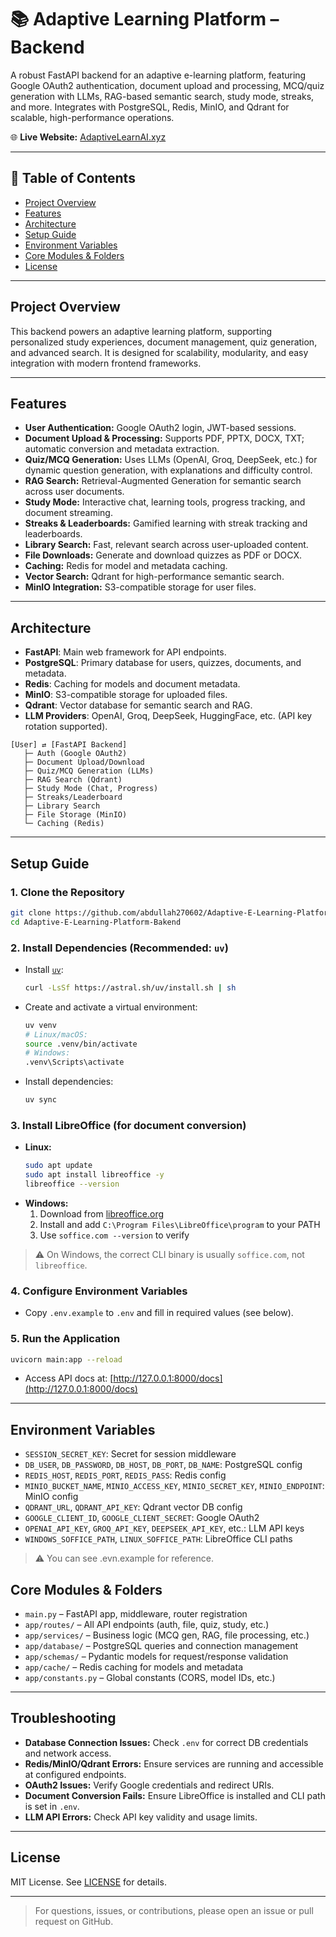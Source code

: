 
# 📚 Adaptive Learning Platform – Backend

A robust FastAPI backend for an adaptive e-learning platform, featuring Google OAuth2 authentication, document upload and processing, MCQ/quiz generation with LLMs, RAG-based semantic search, study mode, streaks, and more. Integrates with PostgreSQL, Redis, MinIO, and Qdrant for scalable, high-performance operations.

🌐 **Live Website:** [AdaptiveLearnAI.xyz](https://adaptivelearnai.xyz)

---

## 📑 Table of Contents

- [Project Overview](#project-overview)
- [Features](#features)
- [Architecture](#architecture)
- [Setup Guide](#setup-guide)
- [Environment Variables](#environment-variables)
- [Core Modules & Folders](#core-modules--folders)
- [License](#license)

---

## Project Overview

This backend powers an adaptive learning platform, supporting personalized study experiences, document management, quiz generation, and advanced search. It is designed for scalability, modularity, and easy integration with modern frontend frameworks.

---

## Features

- **User Authentication:** Google OAuth2 login, JWT-based sessions.
- **Document Upload & Processing:** Supports PDF, PPTX, DOCX, TXT; automatic conversion and metadata extraction.
- **Quiz/MCQ Generation:** Uses LLMs (OpenAI, Groq, DeepSeek, etc.) for dynamic question generation, with explanations and difficulty control.
- **RAG Search:** Retrieval-Augmented Generation for semantic search across user documents.
- **Study Mode:** Interactive chat, learning tools, progress tracking, and document streaming.
- **Streaks & Leaderboards:** Gamified learning with streak tracking and leaderboards.
- **Library Search:** Fast, relevant search across user-uploaded content.
- **File Downloads:** Generate and download quizzes as PDF or DOCX.
- **Caching:** Redis for model and metadata caching.
- **Vector Search:** Qdrant for high-performance semantic search.
- **MinIO Integration:** S3-compatible storage for user files.

---

## Architecture

- **FastAPI**: Main web framework for API endpoints.
- **PostgreSQL**: Primary database for users, quizzes, documents, and metadata.
- **Redis**: Caching for models and document metadata.
- **MinIO**: S3-compatible storage for uploaded files.
- **Qdrant**: Vector database for semantic search and RAG.
- **LLM Providers**: OpenAI, Groq, DeepSeek, HuggingFace, etc. (API key rotation supported).

```
[User] ⇄ [FastAPI Backend]
   ├─ Auth (Google OAuth2)
   ├─ Document Upload/Download
   ├─ Quiz/MCQ Generation (LLMs)
   ├─ RAG Search (Qdrant)
   ├─ Study Mode (Chat, Progress)
   ├─ Streaks/Leaderboard
   ├─ Library Search
   ├─ File Storage (MinIO)
   └─ Caching (Redis)
```

---

## Setup Guide

### 1. Clone the Repository

```bash
git clone https://github.com/abdullah270602/Adaptive-E-Learning-Platform-Bakend
cd Adaptive-E-Learning-Platform-Bakend
```

### 2. Install Dependencies (Recommended: `uv`)

- Install [`uv`](https://github.com/astral-sh/uv):
  ```bash
  curl -LsSf https://astral.sh/uv/install.sh | sh
  ```
- Create and activate a virtual environment:
  ```bash
  uv venv
  # Linux/macOS:
  source .venv/bin/activate
  # Windows:
  .venv\Scripts\activate
  ```
- Install dependencies:
  ```bash
  uv sync
  ```

### 3. Install LibreOffice (for document conversion)

- **Linux:**
  ```bash
  sudo apt update
  sudo apt install libreoffice -y
  libreoffice --version
  ```
- **Windows:**
  1. Download from [libreoffice.org](https://www.libreoffice.org/download/download/)
  2. Install and add `C:\Program Files\LibreOffice\program` to your PATH
  3. Use `soffice.com --version` to verify

> ⚠️ On Windows, the correct CLI binary is usually `soffice.com`, not `libreoffice`.

### 4. Configure Environment Variables

- Copy `.env.example` to `.env` and fill in required values (see below).

### 5. Run the Application

```bash
uvicorn main:app --reload
```

- Access API docs at: [http://127.0.0.1:8000/docs](http://127.0.0.1:8000/docs)

---

## Environment Variables

- `SESSION_SECRET_KEY`: Secret for session middleware
- `DB_USER`, `DB_PASSWORD`, `DB_HOST`, `DB_PORT`, `DB_NAME`: PostgreSQL config
- `REDIS_HOST`, `REDIS_PORT`, `REDIS_PASS`: Redis config
- `MINIO_BUCKET_NAME`, `MINIO_ACCESS_KEY`, `MINIO_SECRET_KEY`, `MINIO_ENDPOINT`: MinIO config
- `QDRANT_URL`, `QDRANT_API_KEY`: Qdrant vector DB config
- `GOOGLE_CLIENT_ID`, `GOOGLE_CLIENT_SECRET`: Google OAuth2
- `OPENAI_API_KEY`, `GROQ_API_KEY`, `DEEPSEEK_API_KEY`, etc.: LLM API keys
- `WINDOWS_SOFFICE_PATH`, `LINUX_SOFFICE_PATH`: LibreOffice CLI paths

> ⚠️ You can see .evn.example for reference.

## Core Modules & Folders

- `main.py` – FastAPI app, middleware, router registration
- `app/routes/` – All API endpoints (auth, file, quiz, study, etc.)
- `app/services/` – Business logic (MCQ gen, RAG, file processing, etc.)
- `app/database/` – PostgreSQL queries and connection management
- `app/schemas/` – Pydantic models for request/response validation
- `app/cache/` – Redis caching for models and metadata
- `app/constants.py` – Global constants (CORS, model IDs, etc.)

---


## Troubleshooting

- **Database Connection Issues:** Check `.env` for correct DB credentials and network access.
- **Redis/MinIO/Qdrant Errors:** Ensure services are running and accessible at configured endpoints.
- **OAuth2 Issues:** Verify Google credentials and redirect URIs.
- **Document Conversion Fails:** Ensure LibreOffice is installed and CLI path is set in `.env`.
- **LLM API Errors:** Check API key validity and usage limits.

---

## License

MIT License. See [LICENSE](LICENSE) for details.

---

> For questions, issues, or contributions, please open an issue or pull request on GitHub.

